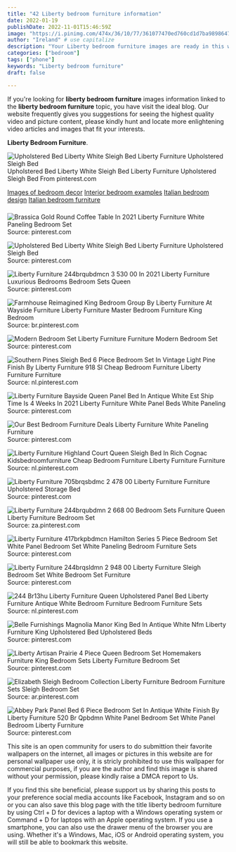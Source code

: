 ```yaml
---
title: "42 Liberty bedroom furniture information"
date: 2022-01-19
publishDate: 2022-11-01T15:46:59Z
image: "https://i.pinimg.com/474x/36/10/77/361077470ed760cd1d7ba98986474d4d.jpg"
author: "Ireland" # use capitalize
description: "Your Liberty bedroom furniture images are ready in this website. Liberty bedroom furniture are a topic that is being searched for and liked by netizens now. You can Download the Liberty bedroom furniture files here. Download all free images."
categories: ["bedroom"]
tags: ["phone"]
keywords: "Liberty bedroom furniture"
draft: false

---
```


If you're looking for **liberty bedroom furniture** images information linked to the **liberty bedroom furniture** topic, you have visit the ideal  blog.  Our website frequently  gives you  suggestions  for seeing  the highest  quality video and picture  content, please kindly hunt and locate more enlightening video articles and images  that fit your interests.

**Liberty Bedroom Furniture**. 

![Upholstered Bed Liberty White Sleigh Bed Liberty Furniture Upholstered Sleigh Bed](https://i.pinimg.com/originals/fc/95/fa/fc95fa7f50af9ab04d9faa37834e828c.jpg "Upholstered Bed Liberty White Sleigh Bed Liberty Furniture Upholstered Sleigh Bed")
Upholstered Bed Liberty White Sleigh Bed Liberty Furniture Upholstered Sleigh Bed From pinterest.com

[Images of bedroom decor](/images-of-bedroom-decor/)
[Interior bedroom examples](/interior-bedroom-examples/)
[Italian bedroom design](/italian-bedroom-design/)
[Italian bedroom furniture](/italian-bedroom-furniture/)



### 

 


![Brassica Gold Round Coffee Table In 2021 Liberty Furniture White Paneling Bedroom Set](https://i.pinimg.com/originals/e4/2a/61/e42a6144af179344a300a7f43bdafb4d.jpg "Brassica Gold Round Coffee Table In 2021 Liberty Furniture White Paneling Bedroom Set")
Source: pinterest.com

 

![Upholstered Bed Liberty White Sleigh Bed Liberty Furniture Upholstered Sleigh Bed](https://i.pinimg.com/originals/fc/95/fa/fc95fa7f50af9ab04d9faa37834e828c.jpg "Upholstered Bed Liberty White Sleigh Bed Liberty Furniture Upholstered Sleigh Bed")
Source: pinterest.com

 

![Liberty Furniture 244brqubdmcn 3 530 00 In 2021 Liberty Furniture Luxurious Bedrooms Bedroom Sets Queen](https://i.pinimg.com/564x/0f/5d/8b/0f5d8bebfa90bfe4272afbc55eb4c791.jpg "Liberty Furniture 244brqubdmcn 3 530 00 In 2021 Liberty Furniture Luxurious Bedrooms Bedroom Sets Queen")
Source: pinterest.com

 

![Farmhouse Reimagined King Bedroom Group By Liberty Furniture At Wayside Furniture Liberty Furniture Master Bedroom Furniture King Bedroom](https://i.pinimg.com/originals/27/4c/32/274c321a066ecb72e9eb6e79220312d9.jpg "Farmhouse Reimagined King Bedroom Group By Liberty Furniture At Wayside Furniture Liberty Furniture Master Bedroom Furniture King Bedroom")
Source: br.pinterest.com

 

![Modern Bedroom Set Liberty Furniture Furniture Modern Bedroom Set](https://i.pinimg.com/originals/73/78/df/7378df8a66f1d74a6a75a24a12d0a6fa.jpg "Modern Bedroom Set Liberty Furniture Furniture Modern Bedroom Set")
Source: pinterest.com

 

![Southern Pines Sleigh Bed 6 Piece Bedroom Set In Vintage Light Pine Finish By Liberty Furniture 918 Sl Cheap Bedroom Furniture Liberty Furniture Furniture](https://i.pinimg.com/originals/52/c8/b9/52c8b9aa03e9d2a1db87fe3f9d6653fc.jpg "Southern Pines Sleigh Bed 6 Piece Bedroom Set In Vintage Light Pine Finish By Liberty Furniture 918 Sl Cheap Bedroom Furniture Liberty Furniture Furniture")
Source: nl.pinterest.com

 

![Liberty Furniture Bayside Queen Panel Bed In Antique White Est Ship Time Is 4 Weeks In 2021 Liberty Furniture White Panel Beds White Paneling](https://i.pinimg.com/originals/9c/11/7d/9c117d7a22243d6ac157acfd365fd8b8.png "Liberty Furniture Bayside Queen Panel Bed In Antique White Est Ship Time Is 4 Weeks In 2021 Liberty Furniture White Panel Beds White Paneling")
Source: pinterest.com

 

![Our Best Bedroom Furniture Deals Liberty Furniture White Paneling Furniture](https://i.pinimg.com/originals/d8/45/49/d845496b3edd340c855fe2985ed5919b.jpg "Our Best Bedroom Furniture Deals Liberty Furniture White Paneling Furniture")
Source: pinterest.com

 

![Liberty Furniture Highland Court Queen Sleigh Bed In Rich Cognac Kidsbedroomfurniture Cheap Bedroom Furniture Liberty Furniture Furniture](https://i.pinimg.com/474x/06/1d/0a/061d0afa5f51f7405ee338a5bb5dc4ef.jpg "Liberty Furniture Highland Court Queen Sleigh Bed In Rich Cognac Kidsbedroomfurniture Cheap Bedroom Furniture Liberty Furniture Furniture")
Source: nl.pinterest.com

 

![Liberty Furniture 705brqsbdmc 2 478 00 Liberty Furniture Furniture Upholstered Storage Bed](https://i.pinimg.com/474x/6f/6e/4f/6f6e4fcf2b351d279041ae6230070426.jpg "Liberty Furniture 705brqsbdmc 2 478 00 Liberty Furniture Furniture Upholstered Storage Bed")
Source: pinterest.com

 

![Liberty Furniture 244brqubdmn 2 668 00 Bedroom Sets Furniture Queen Liberty Furniture Bedroom Set](https://i.pinimg.com/originals/cf/22/dc/cf22dc6ae8579014f672b3c844dc9830.jpg "Liberty Furniture 244brqubdmn 2 668 00 Bedroom Sets Furniture Queen Liberty Furniture Bedroom Set")
Source: za.pinterest.com

 

![Liberty Furniture 417brkpbdmcn Hamilton Series 5 Piece Bedroom Set White Panel Bedroom Set White Paneling Bedroom Furniture Sets](https://i.pinimg.com/originals/58/93/94/589394f83cbd1a6320cd01424c997b98.jpg "Liberty Furniture 417brkpbdmcn Hamilton Series 5 Piece Bedroom Set White Panel Bedroom Set White Paneling Bedroom Furniture Sets")
Source: pinterest.com

 

![Liberty Furniture 244brqsldmn 2 948 00 Liberty Furniture Sleigh Bedroom Set White Bedroom Set Furniture](https://i.pinimg.com/474x/b0/7b/c0/b07bc0a44252d65fa0f050fe136309d1.jpg "Liberty Furniture 244brqsldmn 2 948 00 Liberty Furniture Sleigh Bedroom Set White Bedroom Set Furniture")
Source: pinterest.com

 

![244 Br13hu Liberty Furniture Queen Upholstered Panel Bed Liberty Furniture Antique White Bedroom Furniture Bedroom Furniture Sets](https://i.pinimg.com/474x/05/9d/71/059d712bf0d519fd25dbc97f5af7898b.jpg "244 Br13hu Liberty Furniture Queen Upholstered Panel Bed Liberty Furniture Antique White Bedroom Furniture Bedroom Furniture Sets")
Source: nl.pinterest.com

 

![Belle Furnishings Magnolia Manor King Bed In Antique White Nfm Liberty Furniture King Upholstered Bed Upholstered Beds](https://i.pinimg.com/originals/35/52/77/355277fa1b3a0267af59c717a0768167.jpg "Belle Furnishings Magnolia Manor King Bed In Antique White Nfm Liberty Furniture King Upholstered Bed Upholstered Beds")
Source: pinterest.com

 

![Liberty Artisan Prairie 4 Piece Queen Bedroom Set Homemakers Furniture King Bedroom Sets Liberty Furniture Bedroom Set](https://i.pinimg.com/originals/9b/9a/66/9b9a66f8b46a533c9bcf636bcbfc232b.png "Liberty Artisan Prairie 4 Piece Queen Bedroom Set Homemakers Furniture King Bedroom Sets Liberty Furniture Bedroom Set")
Source: pinterest.com

 

![Elizabeth Sleigh Bedroom Collection Liberty Furniture Bedroom Furniture Sets Sleigh Bedroom Set](https://i.pinimg.com/originals/bc/9d/b2/bc9db223e070d36676fd044091532ab0.jpg "Elizabeth Sleigh Bedroom Collection Liberty Furniture Bedroom Furniture Sets Sleigh Bedroom Set")
Source: ar.pinterest.com

 

![Abbey Park Panel Bed 6 Piece Bedroom Set In Antique White Finish By Liberty Furniture 520 Br Qpbdmn White Panel Bedroom Set White Panel Bedroom Liberty Furniture](https://i.pinimg.com/474x/36/10/77/361077470ed760cd1d7ba98986474d4d.jpg "Abbey Park Panel Bed 6 Piece Bedroom Set In Antique White Finish By Liberty Furniture 520 Br Qpbdmn White Panel Bedroom Set White Panel Bedroom Liberty Furniture")
Source: pinterest.com

 

This site is an open community for users to do submittion their favorite wallpapers on the internet, all images or pictures in this website are for personal wallpaper use only, it is stricly prohibited to use this wallpaper for commercial purposes, if you are the author and find this image is shared without your permission, please kindly raise a DMCA report to Us.

If you find this site beneficial, please support us by sharing this posts to your preference social media accounts like Facebook, Instagram and so on or you can also save this blog page with the title liberty bedroom furniture by using Ctrl + D for devices a laptop with a Windows operating system or Command + D for laptops with an Apple operating system. If you use a smartphone, you can also use the drawer menu of the browser you are using. Whether it's a Windows, Mac, iOS or Android operating system, you will still be able to bookmark this website.
